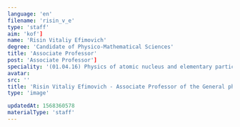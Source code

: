```yaml
---
language: 'en'
filename: 'risin_v_e'
type: 'staff'
aim: 'kof']
name: 'Risin Vitaliy Efimovich'
degree: 'Candidate of Physico-Mathematical Sciences'
title: 'Associate Professor'
post: 'Associate Professor']
speciality: '(01.04.16) Physics of atomic nucleus and elementary particles'
avatar:
src: ''
title: 'Risin Vitaliy Efimovich - Associate Professor of the General physics Department'
type: 'image'

updatedAt: 1568360578
materialType: 'staff'
---
```



